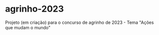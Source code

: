 # agrinho-2023
Projeto (em criação) para o concurso de agrinho de 2023 - Tema "Ações que mudam o mundo"
